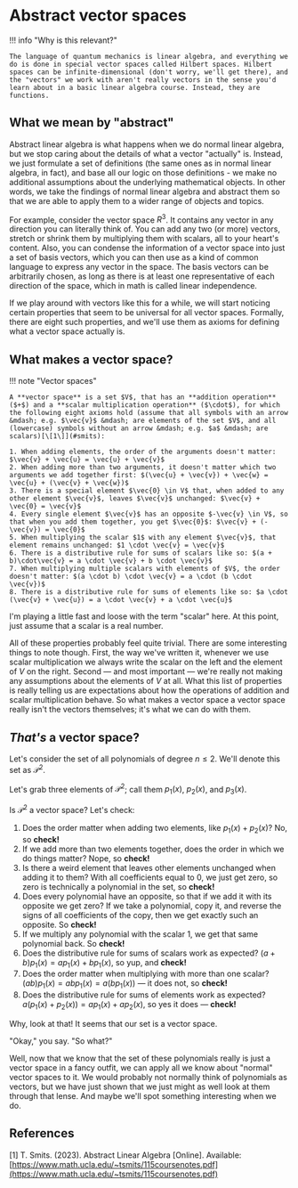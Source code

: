 # Abstract vector spaces
!!! info "Why is this relevant?"

    The language of quantum mechanics is linear algebra, and everything we do is done in special vector spaces called Hilbert spaces. Hilbert spaces can be infinite-dimensional (don't worry, we'll get there), and the "vectors" we work with aren't really vectors in the sense you'd learn about in a basic linear algebra course. Instead, they are functions.

## What we mean by "abstract"

Abstract linear algebra is what happens when we do normal linear algebra, but we stop caring about the details of what a vector "actually" is. Instead, we just formulate a set of definitions (the same ones as in normal linear algebra, in fact), and base all our logic on those definitions - we make no additional assumptions about the underlying mathematical objects. In other words, we take the findings of normal linear algebra and abstract them so that we are able to apply them to a wider range of objects and topics.

For example, consider the vector space $R^3$. It contains any vector in any direction you can literally think of. You can add any two (or more) vectors, stretch or shrink them by multiplying them with scalars, all to your heart's content. Also, you can condense the information of a vector space into just a set of basis vectors, which you can then use as a kind of common language to express any vector in the space. The basis vectors can be arbitrarily chosen, as long as there is at least one representative of each direction of the space, which in math is called linear independence.

If we play around with vectors like this for a while, we will start noticing certain properties that seem to be universal for all vector spaces. Formally, there are eight such properties, and we'll use them as axioms for defining what a vector space actually is.

## What makes a vector space?
!!! note "Vector spaces"

    A **vector space** is a set $V$, that has an **addition operation** ($+$) and a **scalar multiplication operation** ($\cdot$), for which the following eight axioms hold (assume that all symbols with an arrow &mdash; e.g. $\vec{v}$ &mdash; are elements of the set $V$, and all (lowercase) symbols without an arrow &mdash; e.g. $a$ &mdash; are scalars)[\[1\]](#smits):

    1. When adding elements, the order of the arguments doesn't matter: $\vec{v} + \vec{u} = \vec{u} + \vec{v}$
    2. When adding more than two arguments, it doesn't matter which two arguments we add together first: $(\vec{u} + \vec{v}) + \vec{w} = \vec{u} + (\vec{v} + \vec{w})$
    3. There is a special element $\vec{0} \in V$ that, when added to any other element $\vec{v}$, leaves $\vec{v}$ unchanged: $\vec{v} + \vec{0} = \vec{v}$
    4. Every single element $\vec{v}$ has an opposite $-\vec{v} \in V$, so that when you add them together, you get $\vec{0}$: $\vec{v} + (-\vec{v}) = \vec{0}$
    5. When multiplying the scalar $1$ with any element $\vec{v}$, that element remains unchanged: $1 \cdot \vec{v} = \vec{v}$
    6. There is a distributive rule for sums of scalars like so: $(a + b)\cdot\vec{v} = a \cdot \vec{v} + b \cdot \vec{v}$
    7. When multiplying multiple scalars with elements of $V$, the order doesn't matter: $(a \cdot b) \cdot \vec{v} = a \cdot (b \cdot \vec{v})$
    8. There is a distributive rule for sums of elements like so: $a \cdot (\vec{v} + \vec{u}) = a \cdot \vec{v} + a \cdot \vec{u}$

I'm playing a little fast and loose with the term "scalar" here. At this point, just assume that a scalar is a real number.

All of these properties probably feel quite trivial. There are some interesting things to note though. First, the way we've written it, whenever we use scalar multiplication we always write the scalar on the left and the element of $V$ on the right. Second &mdash; and most important &mdash; we're really not making any assumptions about the elements of $V$ at all. What this list of properties is really telling us are expectations about how the operations of addition and scalar multiplication behave. So what makes a vector space a vector space really isn't the vectors themselves; it's what we can do with them.

## *That's* a vector space?
Let's consider the set of all polynomials of degree $n \leq 2$. We'll denote this set as $\mathcal{P}^2$.

Let's grab three elements of $\mathcal{P}^2$; call them $p_1(x)$, $p_2(x)$, and $p_3(x)$.

Is $\mathcal{P}^2$ a vector space? Let's check:

1. Does the order matter when adding two elements, like $p_1(x) + p_2(x)$? No, so **check!**
2. If we add more than two elements together, does the order in which we do things matter? Nope, so **check!**
3. Is there a weird element that leaves other elements unchanged when adding it to them? With all coefficients equal to 0, we just get zero, so zero is technically a polynomial in the set, so **check!**
4. Does every polynomial have an opposite, so that if we add it with its opposite we get zero? If we take a polynomial, copy it, and reverse the signs of all coefficients of the copy, then we get exactly such an opposite. So **check!**
5. If we multiply any polynomial with the scalar 1, we get that same polynomial back. So **check!**
6. Does the distributive rule for sums of scalars work as expected? $(a + b)p_1(x) = ap_1(x) + bp_1(x)$, so yup, and **check!**
7. Does the order matter when multiplying with more than one scalar? $(ab)p_1(x) = abp_1(x) = a(bp_1(x))$ &mdash; it does not, so **check!**
8. Does the distributive rule for sums of elements work as expected? $a(p_1(x) + p_2(x)) = ap_1(x) + ap_2(x)$, so yes it does &mdash; **check!**

Why, look at that! It seems that our set is a vector space.

"Okay," you say. "So what?"

Well, now that we know that the set of these polynomials really is just a vector space in a fancy outfit, we can apply all we know about "normal" vector spaces to it. We would probably not normally think of polynomials as vectors, but we have just shown that we just might as well look at them through that lense. And maybe we'll spot something interesting when we do.

## References
<span id="smits">[1]</span> T. Smits. (2023). Abstract Linear Algebra [Online]. Available: [https://www.math.ucla.edu/~tsmits/115coursenotes.pdf](https://www.math.ucla.edu/~tsmits/115coursenotes.pdf)